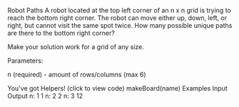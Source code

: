 Robot Paths
A robot located at the top left corner of an n x n grid is trying to reach the bottom right corner. The robot can move either up, down, left, or right, but cannot visit the same spot twice. How many possible unique paths are there to the bottom right corner?

Make your solution work for a grid of any size.

Parameters:

n (required) - amount of rows/columns (max 6)

You've got Helpers! (click to view code)
makeBoard(name)
Examples
Input	Output
n:
1	1
n:
2	2
n:
3	12
